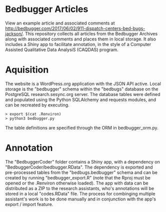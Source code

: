 # Bedbugger Articles

View an example article and associated comments at <http://bedbugger.com/2017/06/02/911-dispatch-centers-bed-bugs-jackson/>. This repository collects all articles from the Bedbugger Archives along with associated comments and places them in local storage. It also includes a Shiny app to facilitate annotation, in the style of a Computer Assisted Qualitative Data AnalysiS (CAQDAS) program.


# Aquisition

The website is a WordPress.org application with the JSON API active. Local storage is the "bedbugger" schema within the "bedbugs" database on the PostgreSQL research.sesync.org server. The database tables were defined and populated using the Python SQLAlchemy and requests modules, and can be recreated by executing.

```
> export $(cat .Renviron)
> python3 bedbugger.py
```

The table definitions are specified through the ORM in bedbugger_orm.py.

# Annotation

The "BedbuggerCoder" folder contains a Shiny app, with a dependency on "BedbuggerCoder/bedbugger.RData". The dependency is exported and pre-processed tables from the "bedbugs.bedbugger" schema and can be created by running "bedbugger_export.R" (note that the Rproj must be opened or the .Renviron otherwise loaded). The app with data can be distributed as a ZIP to the research assistants, who's annotations will be stored in a local "codes.RData" file. The process for combinging multiple assistant's work is to be done manually and in conjunction with the app's export / import feature.
